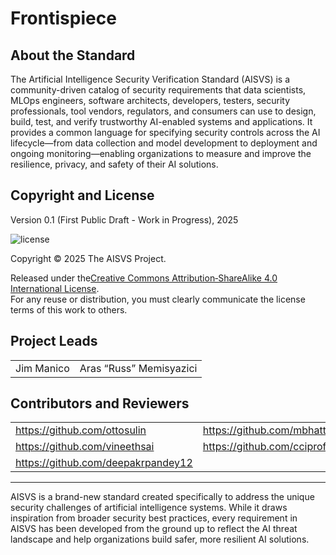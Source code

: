 # Frontispiece

## About the Standard

The Artificial Intelligence Security Verification Standard (AISVS) is a community-driven catalog of security requirements that data scientists, MLOps engineers, software architects, developers, testers, security professionals, tool vendors, regulators, and consumers can use to design, build, test, and verify trustworthy AI-enabled systems and applications. It provides a common language for specifying security controls across the AI lifecycle—from data collection and model development to deployment and ongoing monitoring—enabling organizations to measure and improve the resilience, privacy, and safety of their AI solutions.

## Copyright and License

Version 0.1 (First Public Draft - Work in Progress), 2025  

![license](../images/license.png)

Copyright © 2025 The AISVS Project.  

Released under the[Creative Commons Attribution‑ShareAlike 4.0 International License](https://creativecommons.org/licenses/by-sa/4.0/).  
For any reuse or distribution, you must clearly communicate the license terms of this work to others.

## Project Leads

|            |                         |
| ---------- | ----------------------- |
| Jim Manico | Aras “Russ” Memisyazici |

## Contributors and Reviewers

|                                    |                             |
| ---------------------------------- | --------------------------- |
| https://github.com/ottosulin       | https://github.com/mbhatt1  |
| https://github.com/vineethsai      | https://github.com/cciprofm |
| https://github.com/deepakrpandey12 |                             |

---

AISVS is a brand-new standard created specifically to address the unique security challenges of artificial intelligence systems. While it draws inspiration from broader security best practices, every requirement in AISVS has been developed from the ground up to reflect the AI threat landscape and help organizations build safer, more resilient AI solutions.

